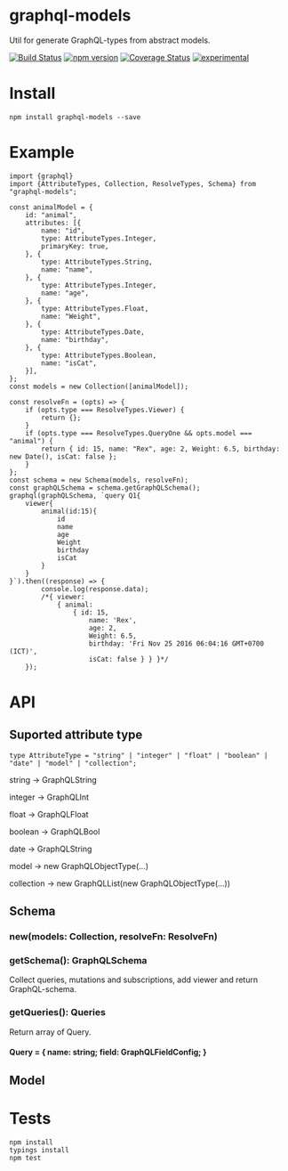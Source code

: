 # graphql-models
Util for generate GraphQL-types from abstract models.

[![Build Status](https://travis-ci.org/arvitaly/graphql-models.svg?branch=master)](https://travis-ci.org/arvitaly/graphql-models)
[![npm version](https://badge.fury.io/js/graphql-models.svg)](https://badge.fury.io/js/graphql-models)
[![Coverage Status](https://coveralls.io/repos/github/arvitaly/graphql-models/badge.svg?branch=master)](https://coveralls.io/github/arvitaly/graphql-models?branch=master)
[![experimental](http://badges.github.io/stability-badges/dist/experimental.svg)](http://github.com/badges/stability-badges)

# Install

    npm install graphql-models --save

# Example

    import {graphql}
    import {AttributeTypes, Collection, ResolveTypes, Schema} from "graphql-models";
    
    const animalModel = {
        id: "animal",
        attributes: [{
            name: "id",
            type: AttributeTypes.Integer,
            primaryKey: true,
        }, {
            type: AttributeTypes.String,
            name: "name",
        }, {
            type: AttributeTypes.Integer,
            name: "age",
        }, {
            type: AttributeTypes.Float,
            name: "Weight",
        }, {
            type: AttributeTypes.Date,
            name: "birthday",
        }, {
            type: AttributeTypes.Boolean,
            name: "isCat",
        }],
    };
    const models = new Collection([animalModel]);

    const resolveFn = (opts) => {
        if (opts.type === ResolveTypes.Viewer) {
            return {};
        }
        if (opts.type === ResolveTypes.QueryOne && opts.model === "animal") {
            return { id: 15, name: "Rex", age: 2, Weight: 6.5, birthday: new Date(), isCat: false };
        }
    };
    const schema = new Schema(models, resolveFn);
    const graphQLSchema = schema.getGraphQLSchema();
    graphql(graphQLSchema, `query Q1{
        viewer{
            animal(id:15){
                id
                name
                age
                Weight
                birthday
                isCat
            }
        }
    }`).then((response) => {
            console.log(response.data);
            /*{ viewer:
                { animal:
                    { id: 15,
                        name: 'Rex',
                        age: 2,
                        Weight: 6.5,
                        birthday: 'Fri Nov 25 2016 06:04:16 GMT+0700 (ICT)',
                        isCat: false } } }*/
        });


# API

## Suported attribute type

    type AttributeType = "string" | "integer" | "float" | "boolean" | "date" | "model" | "collection";

string -> GraphQLString

integer -> GraphQLInt

float -> GraphQLFloat

boolean -> GraphQLBool

date -> GraphQLString

model -> new GraphQLObjectType(...)

collection -> new GraphQLList(new GraphQLObjectType(...))

## Schema

### new(models: Collection, resolveFn: ResolveFn)

### getSchema(): GraphQLSchema

Collect queries, mutations and subscriptions, add viewer and return GraphQL-schema.

### getQueries(): Queries

Return array of Query.

#### Query = { name: string; field: GraphQLFieldConfig; }

## Model

# Tests

    npm install
    typings install
    npm test